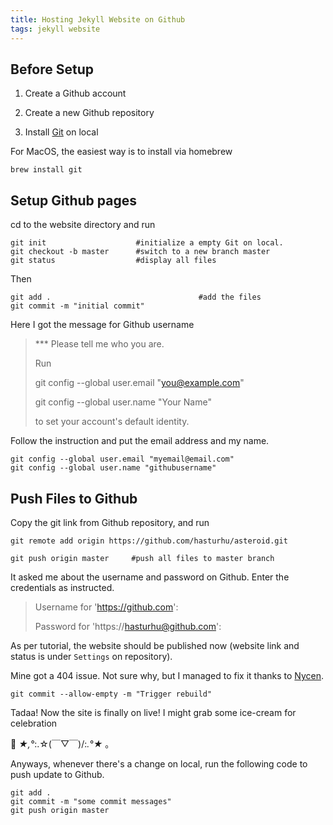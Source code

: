 ```yaml
---
title: Hosting Jekyll Website on Github
tags: jekyll website
---
```


## Before Setup

1. Create a Github account

2. Create a new Github repository

3. Install [Git](https://git-scm.com/downloads) on local

For MacOS, the easiest way is to install via homebrew

```shell
brew install git
```

## Setup Github pages
cd to the website directory and run

```shell
git init                    #initialize a empty Git on local.
git checkout -b master      #switch to a new branch master
git status                  #display all files
```

Then

```shell
git add .                                 #add the files
git commit -m "initial commit"
```

Here I got the message for Github username

> *** Please tell me who you are.
>
>Run
>
>  git config --global user.email "you@example.com"
>
>  git config --global user.name "Your Name"
>
>to set your account's default identity.

Follow the instruction and put the email address and my name.

```shell
git config --global user.email "myemail@email.com"
git config --global user.name "githubusername"
```

## Push Files to Github

Copy the git link from Github repository, and run

```shell
git remote add origin https://github.com/hasturhu/asteroid.git

git push origin master     #push all files to master branch
```

It asked me about the username and password on Github. Enter the credentials as instructed.

> Username for 'https://github.com':
>
>Password for 'https://hasturhu@github.com':

As per tutorial, the website should be published now (website link and status is under `Settings` on repository).

Mine got a 404 issue. Not sure why, but I managed to fix it thanks to [Nycen](https://stackoverflow.com/questions/11577147/how-to-fix-http-404-on-github-pages).
```shell
git commit --allow-empty -m "Trigger rebuild"
```

Tadaa! Now the site is finally on live! I might grab some ice-cream for celebration

:icecream: *★,°*:.☆(￣▽￣)/:*.°★* 。

Anyways, whenever there's a change on local, run the following code to push update to Github.

```shell
git add .
git commit -m "some commit messages"
git push origin master
```
